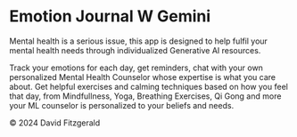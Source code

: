# Emotion Journal W Gemini

Mental health is a serious issue, this app is designed to help fulfil your mental health needs through individualized Generative AI resources.

Track your emotions for each day, get reminders, chat with your own personalized Mental Health Counselor whose expertise is what you care about. 
Get helpful exercises and calming techniques based on how you feel that day, from Mindfullness, Yoga, Breathing Exercises, Qi Gong and more your ML counselor is personalized to your beliefs and needs.

© 2024 David Fitzgerald
